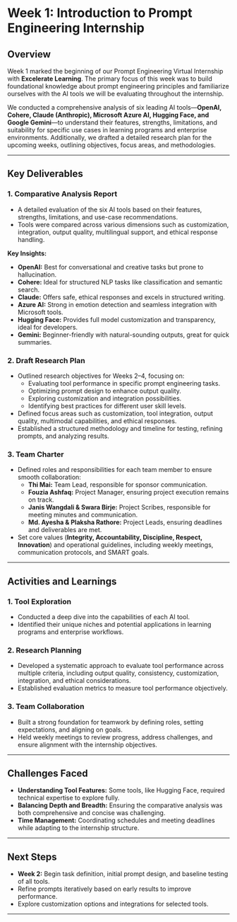 # Week 1: Introduction to Prompt Engineering Internship

## Overview

Week 1 marked the beginning of our Prompt Engineering Virtual Internship with **Excelerate Learning**. The primary focus of this week was to build foundational knowledge about prompt engineering principles and familiarize ourselves with the AI tools we will be evaluating throughout the internship.

We conducted a comprehensive analysis of six leading AI tools—**OpenAI, Cohere, Claude (Anthropic), Microsoft Azure AI, Hugging Face, and Google Gemini**—to understand their features, strengths, limitations, and suitability for specific use cases in learning programs and enterprise environments. Additionally, we drafted a detailed research plan for the upcoming weeks, outlining objectives, focus areas, and methodologies.

---

## Key Deliverables

### 1. Comparative Analysis Report

- A detailed evaluation of the six AI tools based on their features, strengths, limitations, and use-case recommendations.
- Tools were compared across various dimensions such as customization, integration, output quality, multilingual support, and ethical response handling.

**Key Insights:**

- **OpenAI:** Best for conversational and creative tasks but prone to hallucination.
- **Cohere:** Ideal for structured NLP tasks like classification and semantic search.
- **Claude:** Offers safe, ethical responses and excels in structured writing.
- **Azure AI:** Strong in emotion detection and seamless integration with Microsoft tools.
- **Hugging Face:** Provides full model customization and transparency, ideal for developers.
- **Gemini:** Beginner-friendly with natural-sounding outputs, great for quick summaries.

### 2. Draft Research Plan

- Outlined research objectives for Weeks 2–4, focusing on:
  - Evaluating tool performance in specific prompt engineering tasks.
  - Optimizing prompt design to enhance output quality.
  - Exploring customization and integration possibilities.
  - Identifying best practices for different user skill levels.
- Defined focus areas such as customization, tool integration, output quality, multimodal capabilities, and ethical responses.
- Established a structured methodology and timeline for testing, refining prompts, and analyzing results.

### 3. Team Charter

- Defined roles and responsibilities for each team member to ensure smooth collaboration:
  - **Thi Mai:** Team Lead, responsible for sponsor communication.
  - **Fouzia Ashfaq:** Project Manager, ensuring project execution remains on track.
  - **Janis Wangdali & Swara Birje:** Project Scribes, responsible for meeting minutes and communication.
  - **Md. Ayesha & Plaksha Rathore:** Project Leads, ensuring deadlines and deliverables are met.
- Set core values (**Integrity, Accountability, Discipline, Respect, Innovation**) and operational guidelines, including weekly meetings, communication protocols, and SMART goals.

---

## Activities and Learnings

### 1. Tool Exploration

- Conducted a deep dive into the capabilities of each AI tool.
- Identified their unique niches and potential applications in learning programs and enterprise workflows.

### 2. Research Planning

- Developed a systematic approach to evaluate tool performance across multiple criteria, including output quality, consistency, customization, integration, and ethical considerations.
- Established evaluation metrics to measure tool performance objectively.

### 3. Team Collaboration

- Built a strong foundation for teamwork by defining roles, setting expectations, and aligning on goals.
- Held weekly meetings to review progress, address challenges, and ensure alignment with the internship objectives.

---

## Challenges Faced

- **Understanding Tool Features:** Some tools, like Hugging Face, required technical expertise to explore fully.
- **Balancing Depth and Breadth:** Ensuring the comparative analysis was both comprehensive and concise was challenging.
- **Time Management:** Coordinating schedules and meeting deadlines while adapting to the internship structure.

---

## Next Steps

- **Week 2:** Begin task definition, initial prompt design, and baseline testing of all tools.
- Refine prompts iteratively based on early results to improve performance.
- Explore customization options and integrations for selected tools.

---
